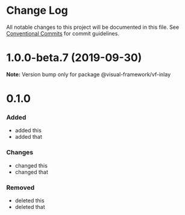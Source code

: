 # Change Log

All notable changes to this project will be documented in this file.
See [Conventional Commits](https://conventionalcommits.org) for commit guidelines.

# 1.0.0-beta.7 (2019-09-30)

**Note:** Version bump only for package @visual-framework/vf-inlay





# 0.1.0

### Added
- added this
- added that

### Changes

- changed this
- changed that

### Removed

- deleted this
- deleted that
